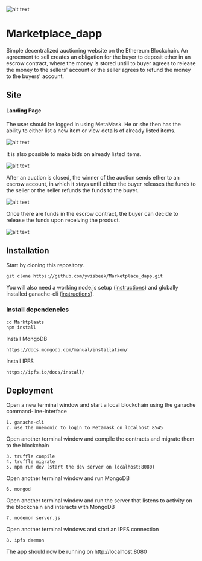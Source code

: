 ![alt text](https://github.com/yvisbeek/Marketplace_dapp/blob/master/img/Homepage.png "Screenshot 1")

# Marketplace_dapp

Simple decentralized auctioning website on the Ethereum Blockchain. An agreement to sell creates an obligation for the buyer to deposit ether in an escrow contract, where the money is stored untill to buyer agrees to release the money to the sellers'
account or the seller agrees to refund the money to the buyers' account.

## Site

#### Landing Page

The user should be logged in using MetaMask. He or she then has the ability to either list a new item or view details of already listed items.

![alt text](https://github.com/yvisbeek/Marketplace_dapp/blob/master/img/gif1.gif "Gif 1")

It is also possible to make bids on already listed items.

![alt text](https://github.com/yvisbeek/Marketplace_dapp/blob/master/img/gif2.gif "Gif 2")

After an auction is closed, the winner of the auction sends ether to an escrow account, in which it stays until either the buyer releases the funds to the seller or the seller refunds the funds to the buyer.

![alt text](https://github.com/yvisbeek/Marketplace_dapp/blob/master/img/gif4.gif "Gif 4")

Once there are funds in the escrow contract, the buyer can decide to release the funds upon receiving the product.


![alt text](https://github.com/yvisbeek/Marketplace_dapp/blob/master/img/gif5.gif "Gif 5")

## Installation

Start by cloning this repository.

```
git clone https://github.com/yvisbeek/Marketplace_dapp.git
```

You will also need a working node.js setup ([instructions](https://github.com/nodejs/node/wiki)) and globally installed ganache-cli ([instructions](https://github.com/trufflesuite/ganache-cli)).

### Install dependencies

```
cd Marktplaats
npm install
```

Install MongoDB

`https://docs.mongodb.com/manual/installation/`

Install IPFS

`https://ipfs.io/docs/install/`


## Deployment

Open a new terminal window and start a local blockchain using the ganache command-line-interface

```
1. ganache-cli
2. use the mnemonic to login to Metamask on localhost 8545
```

Open another terminal window and compile the contracts and migrate them to the blockchain
```
3. truffle compile
4. truffle migrate
5. npm run dev (start the dev server on localhost:8080)
```
Open another terminal window and run MongoDB

```
6. mongod
```

Open another terminal window and run the server that listens to activity on the blockchain and interacts with MongoDB

```
7. nodemon server.js
```

Open another terminal windows and start an IPFS connection

```
8. ipfs daemon
```

The app should now be running on http://localhost:8080
